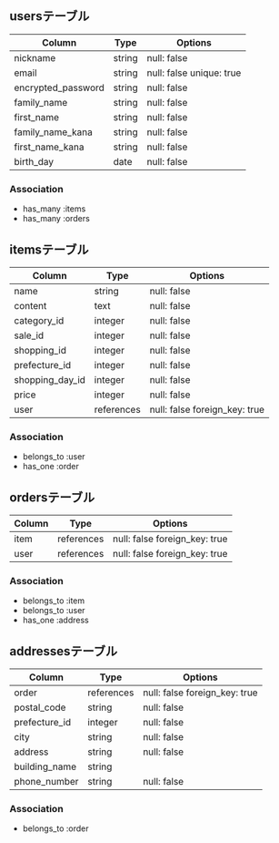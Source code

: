 ## usersテーブル

| Column              | Type       | Options                        |
| ------------------  | ---------- | ------------------------------ |
| nickname            | string     | null: false                    |
| email               | string     | null: false  unique: true      |
| encrypted_password  | string     | null: false                    |
| family_name         | string     | null: false                    |
| first_name          | string     | null: false                    |
| family_name_kana    | string     | null: false                    |
| first_name_kana     | string     | null: false                    |
| birth_day           | date       | null: false                    |

### Association
- has_many :items
- has_many :orders

## itemsテーブル
| Column              | Type       | Options                        |
| ------------------  | ---------- | ------------------------------ |
| name                | string     | null: false                    |
| content             | text       | null: false                    |
| category_id         | integer    | null: false                    |
| sale_id             | integer    | null: false                    |
| shopping_id         | integer    | null: false                    |
| prefecture_id       | integer    | null: false                    |
| shopping_day_id     | integer    | null: false                    |
| price               | integer    | null: false                    |
| user                | references | null: false  foreign_key: true |

### Association
- belongs_to :user
- has_one :order

## ordersテーブル
| Column              | Type       | Options                        |
| ------------------  | ---------- | ------------------------------ |
| item                | references | null: false  foreign_key: true |
| user                | references | null: false  foreign_key: true |

### Association
- belongs_to :item
- belongs_to :user
- has_one :address


## addressesテーブル
| Column              | Type       | Options                        |
| ------------------  | ---------- | ------------------------------ |
| order               | references | null: false  foreign_key: true |
| postal_code         | string     | null: false                    |
| prefecture_id       | integer    | null: false                    |
| city                | string     | null: false                    |
| address             | string     | null: false                    |
| building_name       | string     |                                |
| phone_number        | string     | null: false                    |

### Association
- belongs_to :order